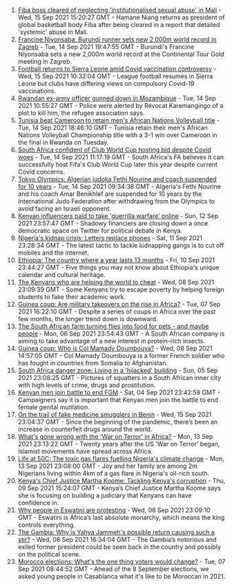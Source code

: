 1. [Fiba boss cleared of neglecting 'institutionalised sexual abuse' in Mali](https://www.bbc.co.uk/sport/africa/58576334?at_medium=RSS&at_campaign=KARANGA) - Wed, 15 Sep 2021 15:20:27 GMT - Hamane Niang returns as president of global basketball body Fiba after being cleared in a report that detailed 'systemic' abuse in Mali.
2. [Francine Niyonsaba: Burundi runner sets new 2,000m world record in Zagreb](https://www.bbc.co.uk/sport/athletics/58565749?at_medium=RSS&at_campaign=KARANGA) - Tue, 14 Sep 2021 19:47:55 GMT - Burundi's Francine Niyonsaba sets a new 2,000m world record at the Continental Tour Gold meeting in Zagreb.
3. [Football returns to Sierra Leone amid Covid vaccination controversy](https://www.bbc.co.uk/sport/africa/58543761?at_medium=RSS&at_campaign=KARANGA) - Wed, 15 Sep 2021 10:32:04 GMT - League football resumes in Sierra Leone but clubs have differing views on compulsory Covid-19 vaccinations.
4. [Rwandan ex-army officer gunned down in Mozambique](https://www.bbc.co.uk/news/world-africa-58557350?at_medium=RSS&at_campaign=KARANGA) - Tue, 14 Sep 2021 10:55:27 GMT - Police were alerted by Révocat Karemangingo of a plot to kill him, the refugee association says.
5. [Tunisia beat Cameroon to retain men's African Nations Volleyball title](https://www.bbc.co.uk/sport/africa/58556844?at_medium=RSS&at_campaign=KARANGA) - Tue, 14 Sep 2021 18:46:10 GMT - Tunisia retain their men's African Nations Volleyball Championship title with a 3-1 win over Cameroon in the final in Rwanda on Tuesday.
6. [South Africa confident of Club World Cup hosting bid despite Covid woes](https://www.bbc.co.uk/sport/africa/58558952?at_medium=RSS&at_campaign=KARANGA) - Tue, 14 Sep 2021 11:17:19 GMT - South Africa's FA believes it can successfully host Fifa's Club World Cup later this year despite current Covid concerns.
7. [Tokyo Olympics: Algerian judoka Fethi Nourine and coach suspended for 10 years](https://www.bbc.co.uk/sport/olympics/58556940?at_medium=RSS&at_campaign=KARANGA) - Tue, 14 Sep 2021 09:34:38 GMT - Algeria's Fethi Nourine and his coach Amar Benikhlef are suspended for 10 years by the International Judo Federation after withdrawing from the Olympics to avoid facing an Israeli opponent.
8. [Kenyan influencers paid to take 'guerrilla warfare’ online](https://www.bbc.co.uk/news/world-africa-58474936?at_medium=RSS&at_campaign=KARANGA) - Sun, 12 Sep 2021 23:57:47 GMT - Shadowy financiers are closing down a once democratic space on Twitter for political debate in Kenya.
9. [Nigeria's kidnap crisis: Letters replace phones](https://www.bbc.co.uk/news/world-africa-58506419?at_medium=RSS&at_campaign=KARANGA) - Sat, 11 Sep 2021 23:28:34 GMT - The latest tactic to tackle kidnapping gangs is to cut off mobiles and the internet.
10. [Ethiopia: The country where a year lasts 13 months](https://www.bbc.co.uk/news/world-africa-57443424?at_medium=RSS&at_campaign=KARANGA) - Fri, 10 Sep 2021 23:44:27 GMT - Five things you may not know about Ethiopia's unique calendar and cultural heritage.
11. [The Kenyans who are helping the world to cheat](https://www.bbc.co.uk/news/blogs-trending-58465189?at_medium=RSS&at_campaign=KARANGA) - Wed, 08 Sep 2021 23:09:39 GMT - Some Kenyans try to escape poverty by helping foreign students to fake their academic work.
12. [Guinea coup: Are military takeovers on the rise in Africa?](https://www.bbc.co.uk/news/world-africa-46783600?at_medium=RSS&at_campaign=KARANGA) - Tue, 07 Sep 2021 16:22:10 GMT - Despite a series of coups in Africa over the past few months, the longer trend down is downward.
13. [The South African farm turning flies into food for pets - and maybe people](https://www.bbc.co.uk/news/world-africa-58384761?at_medium=RSS&at_campaign=KARANGA) - Mon, 06 Sep 2021 23:54:43 GMT - A South African company is aiming to take advantage of a new interest in protein-rich insects.
14. [Guinea coup: Who is Col Mamady Doumbouya?](https://www.bbc.co.uk/news/world-africa-58461971?at_medium=RSS&at_campaign=KARANGA) - Wed, 08 Sep 2021 14:57:05 GMT - Col Mamady Doumbouya is a former French soldier who has fought in countries from Somalia to Afghanistan.
15. [South Africa danger zone: Living in a 'hijacked' building](https://www.bbc.co.uk/news/world-africa-58348750?at_medium=RSS&at_campaign=KARANGA) - Sun, 05 Sep 2021 23:08:25 GMT - Pictures of squatters in a South African inner city with high levels of crime, drugs and prostitution.
16. [Kenyan men join battle to end FGM](https://www.bbc.co.uk/news/world-africa-58200718?at_medium=RSS&at_campaign=KARANGA) - Sat, 04 Sep 2021 23:42:59 GMT - Campaigners say it is important that Kenyan men join the battle to end female genital mutilation.
17. [On the trail of fake medicine smugglers in Benin](https://www.bbc.co.uk/news/world-africa-58577421?at_medium=RSS&at_campaign=KARANGA) - Wed, 15 Sep 2021 23:04:37 GMT - Since the beginning of the pandemic, there’s been an increase in counterfeit drugs around the world.
18. [What's gone wrong with the 'War on Terror' in Africa?](https://www.bbc.co.uk/news/world-africa-58552058?at_medium=RSS&at_campaign=KARANGA) - Mon, 13 Sep 2021 23:13:22 GMT - Twenty years after the US 'War on Terror' began, Islamist movements have spread across Africa.
19. [Life at 50C: The toxic gas flares fuelling Nigeria's climate change](https://www.bbc.co.uk/news/world-africa-58549010?at_medium=RSS&at_campaign=KARANGA) - Mon, 13 Sep 2021 23:08:00 GMT - Joy and her family are among 2m Nigerians living within 4km of a gas flare in Nigeria's oil-rich south.
20. [Kenya's Chief Justice Martha Koome: Tackling Kenya's corruption](https://www.bbc.co.uk/news/world-africa-58504720?at_medium=RSS&at_campaign=KARANGA) - Thu, 09 Sep 2021 15:24:07 GMT - Kenya’s Chief Justice Martha Koome says she is focusing on building a judiciary that Kenyans can have confidence in.
21. [Why people in Eswatini are protesting](https://www.bbc.co.uk/news/world-africa-58492598?at_medium=RSS&at_campaign=KARANGA) - Wed, 08 Sep 2021 23:09:10 GMT - Eswatini is Africa’s last absolute monarchy, which means the king controls everything.
22. [The Gambia: Why is Yahya Jammeh's possible return causing such a stir?](https://www.bbc.co.uk/news/world-africa-58493641?at_medium=RSS&at_campaign=KARANGA) - Wed, 08 Sep 2021 16:34:04 GMT - The Gambia’s notorious and exiled former president could be seen back in the country and possibly on the political scene.
23. [Morocco elections: What's the one thing voters would change?](https://www.bbc.co.uk/news/world-africa-58469670?at_medium=RSS&at_campaign=KARANGA) - Tue, 07 Sep 2021 08:44:52 GMT - Ahead of the 8 September elections, we asked young people in Casablanca what it's like to be Moroccan in 2021.
